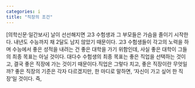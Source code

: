 ```yaml
---
categories: i
title: "직장의 조건"
---
```

[의학신문·일간보사] 날이 선선해지면 고3 수험생과 그 부모들은 가슴을 졸이기 시작한다. 내년도 수능까지 채 2달도 남지 않았기 때문이다. 고3 수험생들이 각고의 노력을 하며 수능에서 좋은 성적을 내려는 건 좋은 대학을 가기 위함인데, 사실 좋은 대학이 그들의 최종 목표는 아닐 것이다. 대다수 수험생의 최종 목표는 좋은 직업을 선택하는 것이고, 결국 좋은 직장에 가는 것이기 때문이다.직업은 그렇다 치고, 좋은 직장이란 무엇일까? 좋은 직장의 기준은 각자 다르겠지만, 한 마디로 말하면, ‘자신이 가고 싶어 한 직장’일 것이다. 즉,